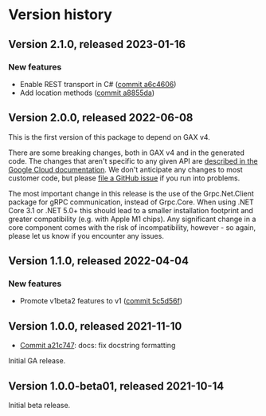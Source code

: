 # Version history

## Version 2.1.0, released 2023-01-16

### New features

- Enable REST transport in C# ([commit a6c4606](https://github.com/googleapis/google-cloud-dotnet/commit/a6c46063bd961a9dadc728a780d66de772f28e71))
- Add location methods ([commit a8855da](https://github.com/googleapis/google-cloud-dotnet/commit/a8855dae9bdb866553cd29b0fb3f52f4cf529dd5))

## Version 2.0.0, released 2022-06-08

This is the first version of this package to depend on GAX v4.

There are some breaking changes, both in GAX v4 and in the generated
code. The changes that aren't specific to any given API are [described in the Google Cloud
documentation](https://cloud.google.com/dotnet/docs/reference/help/breaking-gax4).
We don't anticipate any changes to most customer code, but please [file a
GitHub issue](https://github.com/googleapis/google-cloud-dotnet/issues/new/choose)
if you run into problems.

The most important change in this release is the use of the Grpc.Net.Client package
for gRPC communication, instead of Grpc.Core. When using .NET Core 3.1 or .NET 5.0+
this should lead to a smaller installation footprint and greater compatibility (e.g.
with Apple M1 chips). Any significant change in a core component comes with the risk
of incompatibility, however - so again, please let us know if you encounter any
issues.


## Version 1.1.0, released 2022-04-04

### New features

- Promote v1beta2 features to v1 ([commit 5c5d56f](https://github.com/googleapis/google-cloud-dotnet/commit/5c5d56f989536b2764bf777e6db6a3a98da6ab27))

## Version 1.0.0, released 2021-11-10

- [Commit a21c747](https://github.com/googleapis/google-cloud-dotnet/commit/a21c747): docs: fix docstring formatting

Initial GA release.

## Version 1.0.0-beta01, released 2021-10-14

Initial beta release.
